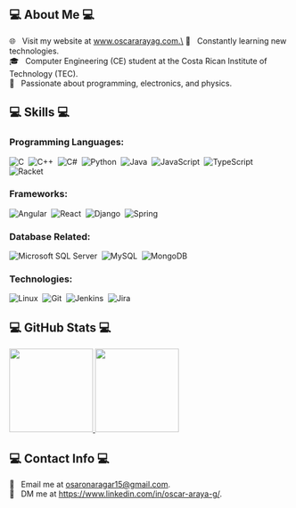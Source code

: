 ## 💻 About Me 💻

🌐 &nbsp; Visit my website at www.oscararayag.com.\
🧭 &nbsp; Constantly learning new technologies.\
🎓 &nbsp; Computer Engineering (CE) student at the Costa Rican Institute of Technology (TEC).\
🗻 &nbsp; Passionate about programming, electronics, and physics.

## 💻 Skills 💻

### Programming Languages:
![C](https://img.shields.io/badge/-C-05122A?style=flat&logo=C&logoColor=white)&nbsp;
![C++](https://img.shields.io/badge/-C++-05122A?style=flat&logo=C%2B%2B&logoColor=white)&nbsp;
![C#](https://img.shields.io/badge/C%23-05122A?&style=flat&logo=c-sharp&logoColor=white)&nbsp;
![Python](https://img.shields.io/badge/-Python-05122A?style=flat&logo=python&logoColor=white)&nbsp;
![Java](https://img.shields.io/badge/-Java-05122A?style=flat&logo=Java&logoColor=white)&nbsp;
![JavaScript](https://img.shields.io/badge/-JavaScript-05122A?style=flat&logo=javascript&logoColor=white)&nbsp;
![TypeScript](https://img.shields.io/badge/-TypeScript-05122A?style=flat&logo=typescript&logoColor=white)&nbsp;
![Racket](https://img.shields.io/badge/-Racket-05122A?style=flat&logo=racket&logoColor=white)&nbsp;

### Frameworks:
![Angular](https://img.shields.io/badge/Angular-05122A?&style=flat&logo=angular&logoColor=white)&nbsp;
![React](https://img.shields.io/badge/React-05122A?&style=flat&logo=react&logoColor=white)&nbsp;
![Django](https://img.shields.io/badge/Django-05122A?&style=flat&logo=django&logoColor=white)&nbsp;
![Spring](https://img.shields.io/badge/Spring-05122A?&style=flat&logo=spring&logoColor=white)&nbsp;

### Database Related:
![Microsoft SQL Server](https://img.shields.io/badge/Microsoft%20SQL%20Server-05122A?&style=flat&logo=microsoft-sql-server&logoColor=white)&nbsp;
![MySQL](https://img.shields.io/badge/MySQL-05122A?&style=flat&logo=mysql&logoColor=white)&nbsp;
![MongoDB](https://img.shields.io/badge/MongoDB-05122A?&style=flat&logo=mongodb&logoColor=white)&nbsp;

### Technologies:
![Linux](https://img.shields.io/badge/Linux%20Environment-05122A?&style=flat&logo=linux&logoColor=white)&nbsp;
![Git](https://img.shields.io/badge/Git-05122A?&style=flat&logo=git&logoColor=white)&nbsp;
![Jenkins](https://img.shields.io/badge/Jenkins-05122A?&style=flat&logo=jenkins&logoColor=white)&nbsp;
![Jira](https://img.shields.io/badge/Jira-05122A?&style=flat&logo=jira&logoColor=white)&nbsp;

## 💻 GitHub Stats 💻
<p align="justify">
<a href="https://github.com/oscararaya18">
  <img height=150 src = "https://github-readme-stats.vercel.app/api?username=oscararaya18&show_icons=true&theme=chartreuse-dark&line_height=27">
  <img height=150 src = "https://github-readme-stats.vercel.app/api/top-langs/?username=oscararaya18&hide=scss,css,html&theme=chartreuse-dark&layout=compact">
</a>
</p>

## 💻 Contact Info 💻
📧 &nbsp; Email me at osaronaragar15@gmail.com.\
🔗 &nbsp; DM me at https://www.linkedin.com/in/oscar-araya-g/.

